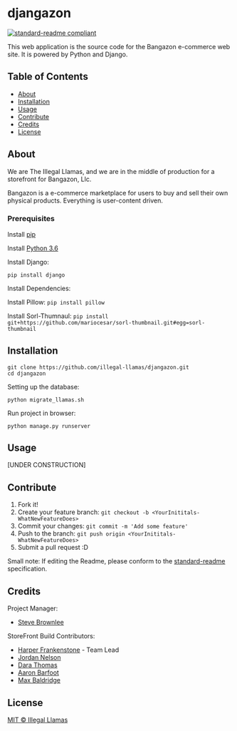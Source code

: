 # djangazon
[![standard-readme compliant](https://img.shields.io/badge/readme%20style-standard-brightgreen.svg?style=flat-square)](https://github.com/RichardLitt/standard-readme)

This web application is the source code for the Bangazon e-commerce web site. It is powered by Python and Django.

## Table of Contents

- [About](#about)
- [Installation](#installation)
- [Usage](#usage)   
- [Contribute](#contribute)
- [Credits](#credits)
- [License](#license)

## About
We are The Illegal Llamas, and we are in the middle of production for a storefront for Bangazon, Llc.

Bangazon is a e-commerce marketplace for users to buy and sell their own physical products. Everything is user-content driven.

### Prerequisites
Install [pip](https://packaging.python.org/installing/)

Install [Python 3.6](https://www.python.org/downloads/)

Install Django:
```
pip install django
```

Install Dependencies:

Install Pillow: ```pip install pillow```

Install Sorl-Thumnaul: ```pip install git+https://github.com/mariocesar/sorl-thumbnail.git#egg=sorl-thumbnail```

## Installation
```
git clone https://github.com/illegal-llamas/djangazon.git
cd djangazon
```
Setting up the database:

```
python migrate_llamas.sh
```
Run project in browser:

```
python manage.py runserver
```



## Usage
[UNDER CONSTRUCTION]


## Contribute
1. Fork it!
2. Create your feature branch:
```git checkout -b <YourInititals-WhatNewFeatureDoes>```
3. Commit your changes:
```git commit -m 'Add some feature'```
4. Push to the branch:
```git push origin <YourInititals-WhatNewFeatureDoes>```
5. Submit a pull request :D

Small note: If editing the Readme, please conform to the [standard-readme](https://github.com/RichardLitt/standard-readme) specification.

## Credits
Project Manager:
  - [Steve Brownlee](https://github.com/stevebrownlee)

StoreFront Build Contributors:
  * [Harper Frankenstone](https://github.com/hfrankst) - Team Lead
  * [Jordan Nelson](https://github.com/jnelsontn)
  * [Dara Thomas](https://github.com/sarawithad)
  * [Aaron Barfoot](https://github.com/barfootaaron)
  * [Max Baldridge](https://github.com/MaxwellCoriell)

## License
[MIT © Illegal Llamas](./LICENSE)
